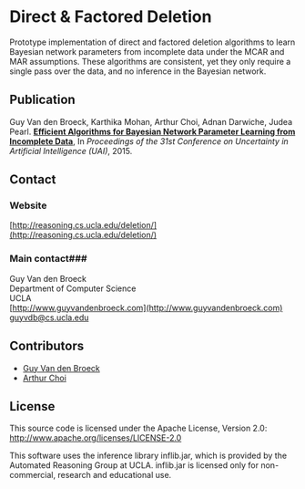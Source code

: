 # Direct & Factored Deletion #

Prototype implementation of direct and factored deletion algorithms to learn Bayesian network parameters from incomplete data under the MCAR and MAR assumptions. These algorithms are consistent, yet they only require a single pass over the data, and no inference in the Bayesian network.

## Publication ##

Guy Van den Broeck, Karthika Mohan, Arthur Choi, Adnan Darwiche, Judea Pearl. 
**[Efficient Algorithms for Bayesian Network Parameter Learning from Incomplete Data](https://lirias.kuleuven.be/bitstream/123456789/500017/1/deletion-uai15.pdf)**, 
In *Proceedings of the 31st Conference on Uncertainty in Artificial Intelligence (UAI)*, 2015.

## Contact ##

### Website ###
[http://reasoning.cs.ucla.edu/deletion/](http://reasoning.cs.ucla.edu/deletion/)

### Main contact###

Guy Van den Broeck  
Department of Computer Science  
UCLA  
[http://www.guyvandenbroeck.com](http://www.guyvandenbroeck.com)  
[guyvdb@cs.ucla.edu](mailto:guyvdb@cs.ucla.edu)

## Contributors ##

* [Guy Van den Broeck](http://web.cs.ucla.edu/~guyvdb/)
* [Arthur Choi](http://web.cs.ucla.edu/~aychoi/)

## License ##

This source code is licensed under the Apache License, Version 2.0: 
http://www.apache.org/licenses/LICENSE-2.0

This software uses the inference library inflib.jar, which is
provided by the Automated Reasoning Group at UCLA.  inflib.jar is
licensed only for non-commercial, research and educational use.
